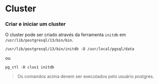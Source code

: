 # Cluster

### Criar e iniciar um cluster

O cluster pode ser criado através da ferramenta `initdb` em `/usr/lib/postgresql/13/bin/bin`.

```
/usr/lib/postgresql/13/bin/initdb -D /usr/local/pgsql/data

```

ou 

```
pg_ctl -D clus1 initdb

```

> Os comandos acima devem ser executados pelo usuário postgres.
